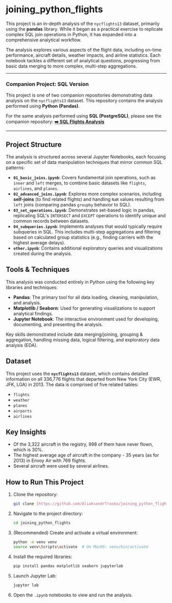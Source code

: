 # joining_python_flights

This project is an in-depth analysis of the `nycflights13` dataset, primarily using the **pandas** library. While it began as a practical exercise to replicate complex SQL join operations in Python, it has expanded into a comprehensive analytical workflow.

The analysis explores various aspects of the flight data, including on-time performance, aircraft details, weather impacts, and airline statistics. Each notebook tackles a different set of analytical questions, progressing from basic data merging to more complex, multi-step aggregations.


---
### Companion Project: SQL Version

This project is one of two companion repositories demonstrating data analysis on the `nycflights13` dataset. This repository contains the analysis performed using **Python (Pandas)**.

For the same analysis performed using **SQL (PostgreSQL)**, please see the companion repository:
**[➡️ SQL Flights Analysis](https://github.com/AliaksandrTrasko/joining_sql_flights.git)**

---


## Project Structure

The analysis is structured across several Jupyter Notebooks, each focusing on a specific set of data manipulation techniques that mirror common SQL patterns:

* **`01_basic_joins.ipynb`**: Covers fundamental join operations, such as `inner` and `left` merges, to combine basic datasets like `flights`, `airlines`, and `planes`.
* **`02_advanced_joins.ipynb`**: Explores more complex scenarios, including **self-joins** (to find related flights) and handling `NaN` values resulting from `left` joins (comparing pandas `groupby` behavior to SQL).
* **`03_set_operations.ipynb`**: Demonstrates set-based logic in pandas, replicating SQL's `INTERSECT` and `EXCEPT` operations to identify unique and common records between datasets.
* **`04_subqueries.ipynb`**: Implements analyses that would typically require subqueries in SQL. This includes multi-step aggregations and filtering based on calculated group statistics (e.g., finding carriers with the highest average delays).
* **`other.ipynb`**: Contains additional exploratory queries and visualizations created during the analysis.


##  Tools & Techniques

This analysis was conducted entirely in Python using the following key libraries and techniques:

* **Pandas**: The primary tool for all data loading, cleaning, manipulation, and analysis.
* **Matplotlib / Seaborn**: Used for generating visualizations to support analytical findings.
* **Jupyter Notebook**: The interactive environment used for developing, documenting, and presenting the analysis.

Key skills demonstrated include data merging/joining, grouping & aggregation, handling missing data, logical filtering, and exploratory data analysis (EDA).


## Dataset

This project uses the **`nycflights13`** dataset, which contains detailed information on all 336,776 flights that departed from New York City (EWR, JFK, LGA) in 2013. The data is comprised of five related tables:
* `flights`
* `weather`
* `planes`
* `airports`
* `airlines`


## Key Insights
- Of the 3,322 aircraft in the registry, 998 of them have never flown, which is 30%. 
- The highest average age of aircraft in the company - 35 years (as for 2013) in Envoy Air with 769 flights.
- Several aircraft were used by several airlines.


## How to Run This Project

1.  Clone the repository:
    ```bash
    git clone [https://github.com/AliaksandrTrasko/joining_python_flights.git](https://github.com/AliaksandrTrasko/joining_python_flights.git)
    ```

2.  Navigate to the project directory:
    ```bash
    cd joining_python_flights
    ```

3.  (Recommended) Create and activate a virtual environment:
    ```bash
    python -m venv venv
    source venv\Scripts\activate  # On MacOS: venv/bin/activate
    ```

4.  Install the required libraries:
    ```bash
    pip install pandas matplotlib seaborn jupyterlab
    ```

5.  Launch Jupyter Lab:
    ```bash
    jupyter lab
    ```
6.  Open the `.ipynb` notebooks to view and run the analysis.